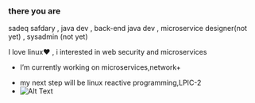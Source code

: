 ### there you are
sadeq safdary , java dev , back-end java dev , microservice designer(not yet) , sysadmin (not yet)

I love linux:heart: , i interested in web security and microservices
+ I’m currently working on microservices,network+
- my next step will be linux reactive programming,LPIC-2
- ![Alt Text](https://media.giphy.com/media/8ju8TNTNzZ3Dq/source.gif)

